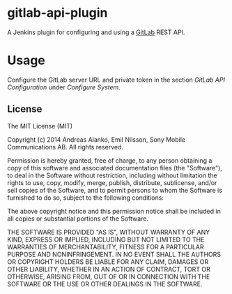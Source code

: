 # gitlab-api-plugin

A Jenkins plugin for configuring and using a [GitLab][] REST API.

# Usage

Configure the GitLab server URL and private token in the section *GitLab API Configuration* under *Configure System*.

## License

The MIT License (MIT)

Copyright (c) 2014 Andreas Alanko, Emil Nilsson, Sony Mobile Communications AB.
All rights reserved.

Permission is hereby granted, free of charge, to any person obtaining a copy
of this software and associated documentation files (the "Software"), to deal
in the Software without restriction, including without limitation the rights
to use, copy, modify, merge, publish, distribute, sublicense, and/or sell
copies of the Software, and to permit persons to whom the Software is
furnished to do so, subject to the following conditions:

The above copyright notice and this permission notice shall be included in
all copies or substantial portions of the Software.

THE SOFTWARE IS PROVIDED "AS IS", WITHOUT WARRANTY OF ANY KIND, EXPRESS OR
IMPLIED, INCLUDING BUT NOT LIMITED TO THE WARRANTIES OF MERCHANTABILITY,
FITNESS FOR A PARTICULAR PURPOSE AND NONINFRINGEMENT. IN NO EVENT SHALL THE
AUTHORS OR COPYRIGHT HOLDERS BE LIABLE FOR ANY CLAIM, DAMAGES OR OTHER
LIABILITY, WHETHER IN AN ACTION OF CONTRACT, TORT OR OTHERWISE, ARISING FROM,
OUT OF OR IN CONNECTION WITH THE SOFTWARE OR THE USE OR OTHER DEALINGS IN
THE SOFTWARE.


[GitLab]:       https://www.gitlab.com/
